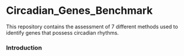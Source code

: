 # Circadian_Genes_Benchmark

This repository contains the assessment of 7 different methods used to identify genes that possess circadian rhythms. 

### Introduction 

